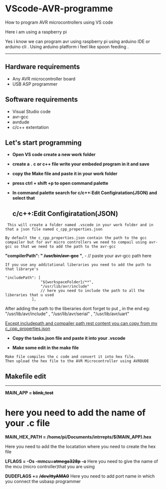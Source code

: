 # VScode-AVR-programme


 How to program AVR microcontrollers using VS code 

 Here i am using a raspberry pi

Yes i know we can program avr using raspberry pi using arduino IDE or arduino cli . Using arduino platform i feel like spoon feeding .  


------------

**Hardware requirements**
----
- Any AVR microcontroller board
- USB ASP programmer

**Software requirements**
---

- Visual Studio code
- avr-gcc
- avrdude
- c/c++ extentation

##  Let's start programming  

- **Open VS code create a new work folder**

- **create a** **.** **c or c++ file write your embeded program in it and save**

- **copy the Make file and paste it in your work folder**

- **press ctrl + shift +p to open command palette**

- **In command palette search for c/c++:Edit Configiratation(JSON) and select that** 

    ## **c/c++:Edit Configiratation(JSON)**

~~~
 This will create a folder named .vscode in your work folder and in that a json file named c_cpp_properties.json 
 
By default the c_cpp_properties.json contain the path to the gcc compailer but for avr micro controllers we need to compail using avr-gcc so that we need to add the path to the avr-gcc 

~~~


**"compilerPath": " **~~/usr/bin/avr-gcc~~** "**, - // paste your avr-gcc path here 

```
If you use any additational liberaries you need to add the path to that librarye's 
```
```
"includePath": [
                "${workspaceFolder}/**",
                "/usr/lib/avr/include"
                // here you need to include the path to all the liberaries that u used 
            ],
```
After adding the path to the liberaries dont forget to put  **,**  in the end eg: "/usr/lib/avr/include" , "/usr/lib/avr/serial" , "/usr/lib/avr/uart"

<u> Except includepath and compailer path rest content you can copy from my c_cpp_properties.json </u>

- **Copy the tasks.json file and paste it into your .vscode**

- **Make some edit in the make file**

``` 
Make file compiles the c code and convert it into hex file.
Then upload the hex file to the AVR Microcontroller using AVRDUDE 

```
## **Makefile edit**

-----------



**MAIN_APP = ~~blink_test~~**  
# here you need to add the name of your .c file

**MAIN_HEX_PATH = /home/pi/Documents/intrrepts/$(MAIN_APP).hex** 
 
Here you need to add the the locatation where you need to create the hex file

**LFLAGS = -Os -mmcu=~~atmega328p~~ -o** 
 Here you need to give the name of the mcu (micro controller)that you are using

**DUDEFLAGS += ~~/dev/ttyAMA0~~** 
Here you need to add port name in which you connect the usbasp programmer
